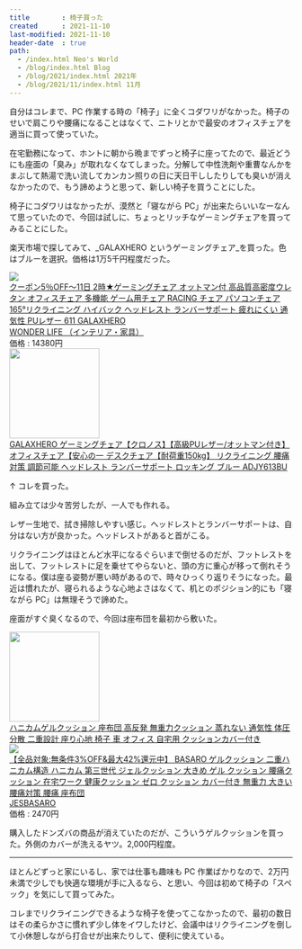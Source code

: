 ```yaml
---
title        : 椅子買った
created      : 2021-11-10
last-modified: 2021-11-10
header-date  : true
path:
  - /index.html Neo's World
  - /blog/index.html Blog
  - /blog/2021/index.html 2021年
  - /blog/2021/11/index.html 11月
---
```


自分はコレまで、PC 作業する時の「椅子」に全くコダワリがなかった。椅子のせいで肩こりや腰痛になることはなくて、ニトリとかで最安のオフィスチェアを適当に買って使っていた。

在宅勤務になって、ホントに朝から晩までずっと椅子に座ってたので、最近どうにも座面の「臭み」が取れなくなてしまった。分解して中性洗剤や重曹なんかをまぶして熱湯で洗い流してカンカン照りの日に天日干ししたりしても臭いが消えなかったので、もう諦めようと思って、新しい椅子を買うことにした。

椅子にコダワリはなかったが、漠然と「寝ながら PC」が出来たらいいなーなんて思っていたので、今回は試しに、ちょっとリッチなゲーミングチェアを買ってみることにした。

楽天市場で探してみて、_GALAXHERO というゲーミングチェア_を買った。色はブルーを選択。価格は1万5千円程度だった。

<div class="ad-rakuten">
  <div class="ad-rakuten-image">
    <a href="https://hb.afl.rakuten.co.jp/hgc/g00t4s72.waxyc7ba.g00t4s72.waxyde6c/?pc=https%3A%2F%2Fitem.rakuten.co.jp%2Fwonder-life%2F058%2F&amp;m=http%3A%2F%2Fm.rakuten.co.jp%2Fwonder-life%2Fi%2F10000108%2F">
      <img src="https://thumbnail.image.rakuten.co.jp/@0_mall/wonder-life/cabinet/07620128/07730806/imgrc0159595276.jpg?_ex=128x128">
    </a>
  </div>
  <div class="ad-rakuten-info">
    <div class="ad-rakuten-title">
      <a href="https://hb.afl.rakuten.co.jp/hgc/g00t4s72.waxyc7ba.g00t4s72.waxyde6c/?pc=https%3A%2F%2Fitem.rakuten.co.jp%2Fwonder-life%2F058%2F&amp;m=http%3A%2F%2Fm.rakuten.co.jp%2Fwonder-life%2Fi%2F10000108%2F">クーポン5％OFF～11日 2時★ゲーミングチェア オットマン付 高品質高密度ウレタン オフィスチェア 多機能 ゲーム用チェア RACING チェア パソコンチェア 165°リクライニング ハイバック ヘッドレスト ランバーサポート 疲れにくい 通気性 PUレザー 611 GALAXHERO</a>
    </div>
    <div class="ad-rakuten-shop">
      <a href="https://hb.afl.rakuten.co.jp/hgc/g00t4s72.waxyc7ba.g00t4s72.waxyde6c/?pc=https%3A%2F%2Fwww.rakuten.co.jp%2Fwonder-life%2F&amp;m=http%3A%2F%2Fm.rakuten.co.jp%2Fwonder-life%2F">WONDER LIFE （インテリア・家具）</a>
    </div>
    <div class="ad-rakuten-price">価格 : 14380円</div>
  </div>
</div>

<div class="ad-amazon">
  <div class="ad-amazon-image">
    <a href="https://www.amazon.co.jp/dp/B087JTMMN5?tag=neos21-22&amp;linkCode=osi&amp;th=1&amp;psc=1">
      <img src="https://m.media-amazon.com/images/I/41YN20IE4XL._SL160_.jpg" width="160" height="160">
    </a>
  </div>
  <div class="ad-amazon-info">
    <div class="ad-amazon-title">
      <a href="https://www.amazon.co.jp/dp/B087JTMMN5?tag=neos21-22&amp;linkCode=osi&amp;th=1&amp;psc=1">GALAXHERO ゲーミングチェア【クロノス】【高級PUレザー/オットマン付き】 オフィスチェア【安心の一 デスクチェア【耐荷重150kg】 リクライニング 腰痛対策 調節可能 ヘッドレスト ランバーサポート ロッキング ブルー ADJY613BU</a>
    </div>
  </div>
</div>

↑ コレを買った。

組み立ては少々苦労したが、一人でも作れる。

レザー生地で、拭き掃除しやすい感じ。ヘッドレストとランバーサポートは、自分はない方が良かった。ヘッドレストがあると首がこる。

リクライニングはほとんど水平になるぐらいまで倒せるのだが、フットレストを出して、フットレストに足を乗せてやらないと、頭の方に重心が移って倒れそうになる。僕は座る姿勢が悪い時があるので、時々ひっくり返りそうになった。最近は慣れたが、寝られるような心地よさはなくて、机とのポジション的にも「寝ながら PC」は無理そうで諦めた。

座面がすぐ臭くなるので、今回は座布団を最初から敷いた。

<div class="ad-amazon">
  <div class="ad-amazon-image">
    <a href="https://www.amazon.co.jp/dp/B08CMLNJVG?tag=neos21-22&amp;linkCode=osi&amp;th=1&amp;psc=1">
      <img src="https://m.media-amazon.com/images/I/51UjiSRa0GL._SL160_.jpg" width="160" height="160">
    </a>
  </div>
  <div class="ad-amazon-info">
    <div class="ad-amazon-title">
      <a href="https://www.amazon.co.jp/dp/B08CMLNJVG?tag=neos21-22&amp;linkCode=osi&amp;th=1&amp;psc=1">ハニカムゲルクッション 座布団 高反発 無重力クッション 蒸れない 通気性 体圧分散 二重設計 座り心地 椅子 車 オフィス 自宅用 クッションカバー付き</a>
    </div>
  </div>
</div>

<div class="ad-rakuten">
  <div class="ad-rakuten-image">
    <a href="https://hb.afl.rakuten.co.jp/hgc/g00s0p72.waxyc64d.g00s0p72.waxyd11d/?pc=https%3A%2F%2Fitem.rakuten.co.jp%2Fauc-club-jseed%2Fair-legato-cushion2%2F&amp;m=http%3A%2F%2Fm.rakuten.co.jp%2Fauc-club-jseed%2Fi%2F10000501%2F">
      <img src="https://thumbnail.image.rakuten.co.jp/@0_mall/auc-club-jseed/cabinet/04049453/imgrc0072763661.jpg?_ex=128x128">
    </a>
  </div>
  <div class="ad-rakuten-info">
    <div class="ad-rakuten-title">
      <a href="https://hb.afl.rakuten.co.jp/hgc/g00s0p72.waxyc64d.g00s0p72.waxyd11d/?pc=https%3A%2F%2Fitem.rakuten.co.jp%2Fauc-club-jseed%2Fair-legato-cushion2%2F&amp;m=http%3A%2F%2Fm.rakuten.co.jp%2Fauc-club-jseed%2Fi%2F10000501%2F">【全品対象:無条件3%OFF&amp;最大42%還元中】 BASARO ゲルクッション 二重ハニカム構造 ハニカム 第三世代 ジェルクッション 大きめ ゲル クッション 腰痛クッション 在宅ワーク 健康クッション ゼロ クッション カバー付き 無重力 大きい 腰痛対策 腰痛 座布団</a>
    </div>
    <div class="ad-rakuten-shop">
      <a href="https://hb.afl.rakuten.co.jp/hgc/g00s0p72.waxyc64d.g00s0p72.waxyd11d/?pc=https%3A%2F%2Fwww.rakuten.co.jp%2Fauc-club-jseed%2F&amp;m=http%3A%2F%2Fm.rakuten.co.jp%2Fauc-club-jseed%2F">JESBASARO</a>
    </div>
    <div class="ad-rakuten-price">価格 : 2470円</div>
  </div>
</div>

購入したドンズバの商品が消えていたのだが、こういうゲルクッションを買った。外側のカバーが洗えるヤツ。2,000円程度。

---

ほとんどずっと家にいるし、家では仕事も趣味も PC 作業ばかりなので、2万円未満で少しでも快適な環境が手に入るなら、と思い、今回は初めて椅子の「スペック」を気にして買ってみた。

コレまでリクライニングできるような椅子を使ってこなかったので、最初の数日はその柔らかさに慣れず少し体をイワしたけど、会議中はリクライニングを倒して小休憩しながら打合せが出来たりして、便利に使えている。
